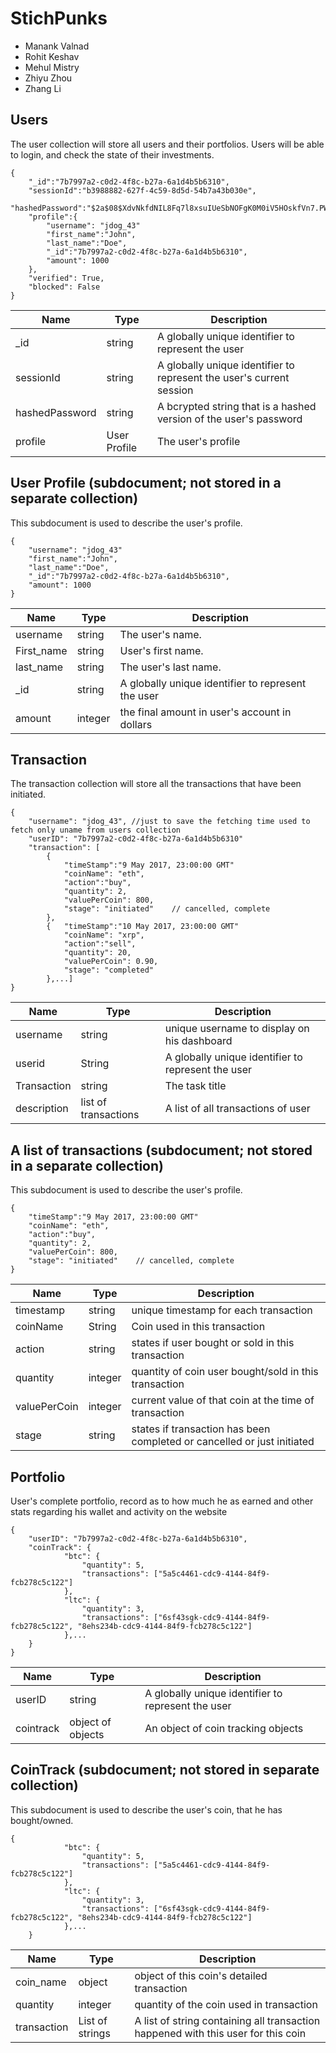 # StichPunks

* Manank Valnad
* Rohit Keshav
* Mehul Mistry
* Zhiyu Zhou
* Zhang Li

## Users

The user collection will store all users and their portfolios. Users will be able to login, and check the state of their investments.

```
{
    "_id":"7b7997a2-c0d2-4f8c-b27a-6a1d4b5b6310",
    "sessionId":"b3988882-627f-4c59-8d5d-54b7a43b030e",
    "hashedPassword":"$2a$08$XdvNkfdNIL8Fq7l8xsuIUeSbNOFgK0M0iV5HOskfVn7.PWncShU.O",
    "profile":{
    	"username": "jdog_43"
        "first_name":"John",
        "last_name":"Doe",
        "_id":"7b7997a2-c0d2-4f8c-b27a-6a1d4b5b6310",
        "amount": 1000
    },
    "verified": True,
    "blocked": False
}
```
<!-- change -->
| Name | Type | Description |
|------|------|-------------|
| _id  | string | A globally unique identifier to represent the user |
| sessionId | string | A globally unique identifier to represent the user's current session |
| hashedPassword | string | A bcrypted string that is a hashed version of the user's password |
| profile | User Profile | The user's profile | 

## User Profile (subdocument; not stored in a separate collection)

This subdocument is used to describe the user's profile.

```
{
    "username": "jdog_43"
    "first_name":"John",
    "last_name":"Doe",
    "_id":"7b7997a2-c0d2-4f8c-b27a-6a1d4b5b6310",
    "amount": 1000
}
```

<!-- change -->
| Name | Type | Description |
|------|------|-------------|
| username | string | The user's name. | 
| First_name | string | User's first name. |
| last_name | string | The user's last name. |
| _id  | string | A globally unique identifier to represent the user |
| amount | integer | the final amount in user's account in dollars |


## Transaction

The transaction collection will store all the transactions that have been initiated.


```
{
    "username": "jdog_43", //just to save the fetching time used to fetch only uname from users collection
    "userID": "7b7997a2-c0d2-4f8c-b27a-6a1d4b5b6310"
    "transaction": [
		{
			"timeStamp":"9 May 2017, 23:00:00 GMT"
			"coinName": "eth",
			"action":"buy",
			"quantity": 2,
			"valuePerCoin": 800,
			"stage": "initiated" 	// cancelled, complete
		},
		{	"timeStamp":"10 May 2017, 23:00:00 GMT"
			"coinName": "xrp",
			"action":"sell",
			"quantity": 20,
			"valuePerCoin": 0.90,
			"stage": "completed"
		},...]
}
```

<!-- change -->
| Name | Type | Description |
|------|------|-------------|
| username | string | unique username to display on his dashboard | 
| userid | String | A globally unique identifier to represent the user |
| Transaction | string | The task title |
| description | list of transactions | A list of all transactions of user |


## A list of transactions (subdocument; not stored in a separate collection)

This subdocument is used to describe the user's profile.

```
{
    "timeStamp":"9 May 2017, 23:00:00 GMT"
	"coinName": "eth",
	"action":"buy",
	"quantity": 2,
	"valuePerCoin": 800,
	"stage": "initiated" 	// cancelled, complete
}
```

| Name | Type | Description |
|------|------|-------------|
| timestamp | string | unique timestamp for each transaction | 
| coinName | String | Coin used in this transaction |
| action | string | states if user bought or sold in this transaction |
| quantity | integer | quantity of coin user bought/sold in this transaction |
| valuePerCoin | integer | current value of that coin at the time of transaction |
| stage | string | states if transaction has been completed or cancelled or just initiated |



## Portfolio

User's complete portfolio, record as to how much he as earned and other stats regarding his wallet and activity on the website

```
{
    "userID": "7b7997a2-c0d2-4f8c-b27a-6a1d4b5b6310",
    "coinTrack": {
    		"btc": {
    			"quantity": 5,
    			"transactions": ["5a5c4461-cdc9-4144-84f9-fcb278c5c122"]
    		},
    		"ltc": {
    			"quantity": 3,
    			"transactions": ["6sf43sgk-cdc9-4144-84f9-fcb278c5c122", "8ehs234b-cdc9-4144-84f9-fcb278c5c122"]
    		},...
    }
}
```

<!-- change -->
| Name | Type | Description |
|------|------|-------------|
| userID | string | A globally unique identifier to represent the user | 
| cointrack | object of objects | An object of coin tracking objects |

## CoinTrack (subdocument; not stored in separate collection)

This subdocument is used to describe the user's coin, that he has bought/owned.

```
{
    		"btc": {
    			"quantity": 5,
    			"transactions": ["5a5c4461-cdc9-4144-84f9-fcb278c5c122"]
    		},
    		"ltc": {
    			"quantity": 3,
    			"transactions": ["6sf43sgk-cdc9-4144-84f9-fcb278c5c122", "8ehs234b-cdc9-4144-84f9-fcb278c5c122"]
    		},...
    }
```

<!-- change -->
| Name | Type | Description |
|------|------|-------------|
| coin_name | object | object of this coin's detailed transaction | 
| quantity | integer | quantity of the coin used in transaction |
| transaction  | List of strings | A list of string containing all transaction happened with this user for this coin |
